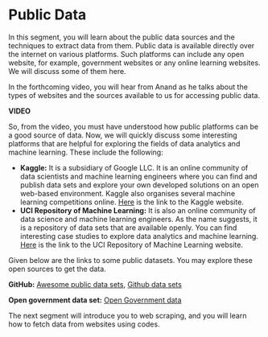 ﻿# Public Data

In this segment, you will learn about the public data sources and the techniques to extract data from them. Public data is available directly over the internet on various platforms. Such platforms can include any open website, for example, government websites or any online learning websites. We will discuss some of them here.

In the forthcoming video, you will hear from Anand as he talks about the types of websites and the sources available to us for accessing public data.  

**VIDEO**  

So, from the video, you must have understood how public platforms can be a good source of data. Now, we will quickly discuss some interesting platforms that are helpful for exploring the fields of data analytics and machine learning. These include the following:

- **Kaggle:**  It is a subsidiary of Google LLC. It is an online community of data scientists and machine learning engineers where you can find and publish data sets and explore your own developed solutions on an open web-based environment. Kaggle also organises several machine learning competitions online.  [Here](https://www.kaggle.com/)  is the link to the Kaggle website.
- **UCI Repository of Machine Learning:**  It is also an online community of data science and machine learning engineers. As the name suggests, it is a repository of data sets that are available openly. You can find interesting case studies to explore data analytics and machine learning. [Here](https://archive.ics.uci.edu/ml/index.php) is the link to the UCI Repository of Machine Learning website.

Given below are the links to some public datasets. You may explore these open sources to get the data.

**GitHub:**  [Awesome public data sets](https://github.com/awesomedata/awesome-public-datasets),  [Github data sets](https://github.com/datameet)

**Open government data set:**  [Open Government data](https://data.gov.in/)

The next segment will introduce you to web scraping, and you will learn how to fetch data from websites using codes.
